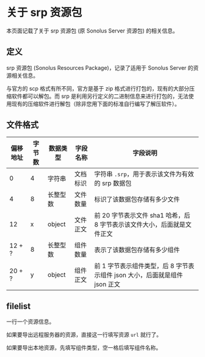# 关于 srp 资源包

本页面记载了关于 srp 资源包 (原 Sonolus Server 资源包) 的相关信息。

## 定义

srp 资源包 (Sonolus Resources Package)，记录了适用于 Sonolus Server 的资源相关信息。

与官方的 scp 格式有所不同，官方是基于 zip 格式进行打包的，现有的大部分压缩软件都可以解包。而 srp 是利用另行定义的二进制信息来进行打包的，无法使用现有的压缩软件进行解包（除非您用下面的标准自行编写了解压软件）。

## 文件格式

|偏移地址|字节数|数据类型|字段名称|字段说明|
|-|-|-|-|-|
|0|4|字符串|文档标识|字符串 `.srp`，用于表示该文件为有效的 srp 数据包|
|4|8|长整型数|文件数量|标识了该数据包存储有多少文件|
|12|x|object|文件正文|前 20 字节表示文件 sha1 哈希，后 8 字节表示该文件大小，后面就是文件正文|
|12 + ?|8|长整型数|组件数量|表示了该数据包存储有多少组件|
|20 + ?|y|object|组件正文|前 1 字节表示组件类型，后 8 字节表示组件 json 大小，后面就是组件 json 正文|

## filelist

一行一个资源信息。

如果要导出远程服务器的资源，直接这一行填写资源 `url` 就行了。

如果要导出本地资源，先填写组件类型，空一格后填写组件名称。